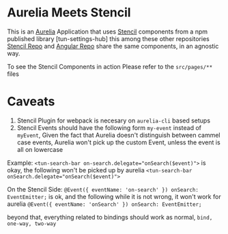 # Aurelia Meets Stencil
[Stencil]: https://stenciljs.com/
[Aurelia]: https://aurelia.io/
[tun-stencil-hub]: https://www.npmjs.com/package/tun-settings-hub
[Stencil Repo]: https://github.com/AngelMunoz/settings-hub
[Angular Repo]: https://stackblitz.com/edit/tun-settings-hub

This is an [Aurelia] Application that uses [Stencil] components from a npm published library
[tun-settings-hub] this among these other repositories [Stencil Repo] and [Angular Repo]
share the same components, in an agnostic way.

To see the Stencil Components in action Please refer to the  `src/pages/**` files


# Caveats
1. Stencil Plugin for webpack is necesary on `aurelia-cli` based setups
2. Stencil Events should have the following form `my-event` instead of `myEvent`, Given the fact that Aurelia doesn't distinguish between cammel case events, Aurelia won't pick up the custom Event, unless the event is all on lowercase

Example: `<tun-search-bar on-search.delegate="onSearch($event)">` is okay, the following won't be picked up by aurelia `<tun-search-bar onSearch.delegate="onSearch($event)">`

On the Stencil Side: `@Event({ eventName: 'on-search' }) onSearch: EventEmitter;` is ok, and the following while it is not wrong, it won't work for aurelia `@Event({ eventName: 'onSearch' }) onSearch: EventEmitter;`


beyond that, everything related to bindings should work as normal, `bind, one-way, two-way`